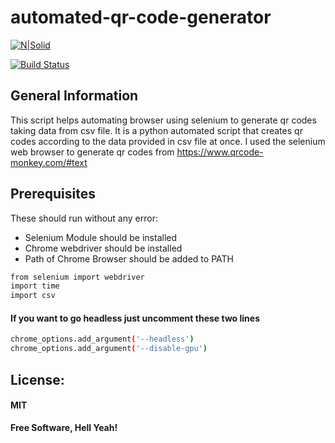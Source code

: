 # automated-qr-code-generator

[![N|Solid](https://vashukarn.github.io/top-logo.png)](https://vashukarn.github.io/)

[![Build Status](https://travis-ci.org/joemccann/dillinger.svg?branch=master)](https://github.com/vashukarn/automated-qr-code-generator)

## General Information

This script helps automating browser using selenium to generate qr codes taking data from csv file.
It is a python automated script that creates qr codes according to the data provided in csv file at once.
I used the selenium web browser to generate qr codes from https://www.qrcode-monkey.com/#text

## Prerequisites

These should run without any error: <br>

- Selenium Module should be installed <br>
- Chrome webdriver should be installed <br>
- Path of Chrome Browser should be added to PATH <br>

```sh
from selenium import webdriver
import time
import csv
```

#### If you want to go headless just uncomment these two lines

```sh
chrome_options.add_argument('--headless')
chrome_options.add_argument('--disable-gpu')
```

## License:

#### MIT

**Free Software, Hell Yeah!**
